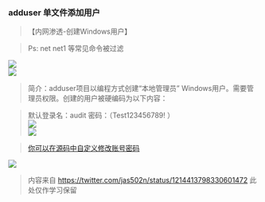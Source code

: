 ### adduser 单文件添加用户  

>【内网渗透-创建Windows用户】  

> Ps: net net1 等常见命令被过滤    

![](./img/adduser1.png)  
![](./img/adduser2.png)  

> 简介：adduser项目以编程方式创建“本地管理员” Windows用户。需要管理员权限。创建的用户被硬编码为以下内容：  

> 默认登录名：audit 密码：（Test123456789! ）  
![](./img/adduser3.png)  
![](./img/adduser4.png)  

> [你可以在源码中自定义修改账号密码](https://github.com/newsoft/adduser/blob/master/adduser.c#L39)  

![](./img/adduser5.png)  

> 内容来自 https://twitter.com/jas502n/status/1214413798330601472  此处仅作学习保留